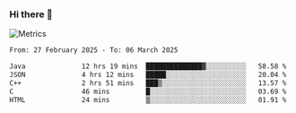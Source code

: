 ### Hi there 👋

![Metrics](https://github.com/radoapx/radoapx/blob/main/github-metrics.svg)

<!--START_SECTION:waka-->

```txt
From: 27 February 2025 - To: 06 March 2025

Java              12 hrs 19 mins  ██████████████▓░░░░░░░░░░   58.58 %
JSON              4 hrs 12 mins   █████░░░░░░░░░░░░░░░░░░░░   20.04 %
C++               2 hrs 51 mins   ███▒░░░░░░░░░░░░░░░░░░░░░   13.57 %
C                 46 mins         █░░░░░░░░░░░░░░░░░░░░░░░░   03.69 %
HTML              24 mins         ▒░░░░░░░░░░░░░░░░░░░░░░░░   01.91 %
```

<!--END_SECTION:waka-->

<!--
**radoapx/radoapx** is a ✨ _special_ ✨ repository because its `README.md` (this file) appears on your GitHub profile.

Here are some ideas to get you started:

- 🔭 I’m currently working on ...
- 🌱 I’m currently learning ...
- 👯 I’m looking to collaborate on ...
- 🤔 I’m looking for help with ...
- 💬 Ask me about ...
- 📫 How to reach me: ...
- 😄 Pronouns: ...
- ⚡ Fun fact: ...
-->
